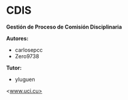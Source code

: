 # CDIS
**Gestión de Proceso de Comisión Disciplinaria**

**Autores:** 
- carlosepcc
- Zero9738

**Tutor:**
- yluguen

<www.uci.cu>